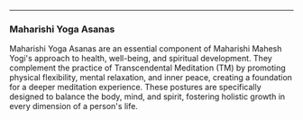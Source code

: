 
---


### Maharishi Yoga Asanas

Maharishi Yoga Asanas are an essential component of Maharishi Mahesh Yogi's approach to health, well-being, and spiritual development. They complement the practice of Transcendental Meditation (TM) by promoting physical flexibility, mental relaxation, and inner peace, creating a foundation for a deeper meditation experience. These postures are specifically designed to balance the body, mind, and spirit, fostering holistic growth in every dimension of a person's life.